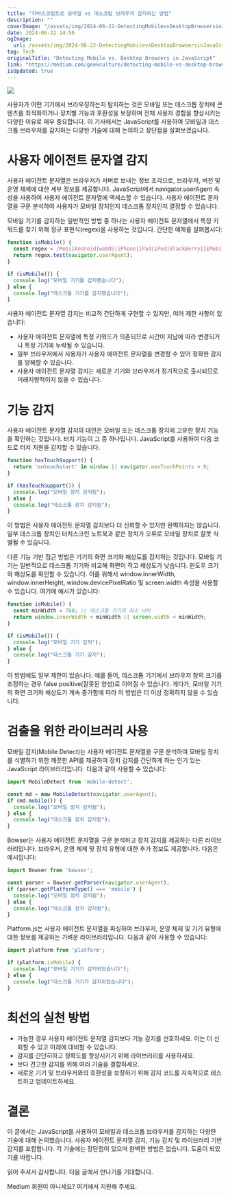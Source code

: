 ```yaml
---
title: "자바스크립트로 모바일 vs 데스크탑 브라우저 감지하는 방법"
description: ""
coverImage: "/assets/img/2024-06-22-DetectingMobilevsDesktopBrowsersinJavaScript_0.png"
date: 2024-06-22 14:50
ogImage: 
  url: /assets/img/2024-06-22-DetectingMobilevsDesktopBrowsersinJavaScript_0.png
tag: Tech
originalTitle: "Detecting Mobile vs. Desktop Browsers in JavaScript"
link: "https://medium.com/geekculture/detecting-mobile-vs-desktop-browsers-in-javascript-ad46e8d23ce5"
isUpdated: true
---
```





<img src="/assets/img/2024-06-22-DetectingMobilevsDesktopBrowsersinJavaScript_0.png" />

사용자가 어떤 기기에서 브라우징하는지 탐지하는 것은 모바일 또는 데스크톱 장치에 콘텐츠를 최적화하거나 장치별 기능과 호환성을 보장하며 전체 사용자 경험을 향상시키는 다양한 이유로 매우 중요합니다. 이 기사에서는 JavaScript를 사용하여 모바일과 데스크톱 브라우저를 감지하는 다양한 기술에 대해 논의하고 장단점을 살펴보겠습니다.

# 사용자 에이전트 문자열 감지

사용자 에이전트 문자열은 브라우저가 서버로 보내는 정보 조각으로, 브라우저, 버전 및 운영 체제에 대한 세부 정보를 제공합니다. JavaScript에서 navigator.userAgent 속성을 사용하여 사용자 에이전트 문자열에 액세스할 수 있습니다. 사용자 에이전트 문자열을 구문 분석하여 사용자가 모바일 장치인지 데스크톱 장치인지 결정할 수 있습니다.

<div class="content-ad"></div>

모바일 기기를 감지하는 일반적인 방법 중 하나는 사용자 에이전트 문자열에서 특정 키워드를 찾기 위해 정규 표현식(regex)을 사용하는 것입니다. 간단한 예제를 살펴봅시다:

```js
function isMobile() {
  const regex = /Mobi|Android|webOS|iPhone|iPad|iPod|BlackBerry|IEMobile|Opera Mini/i;
  return regex.test(navigator.userAgent);
}

if (isMobile()) {
  console.log("모바일 기기를 감지했습니다");
} else {
  console.log("데스크톱 기기를 감지했습니다");
}
```

사용자 에이전트 문자열 감지는 비교적 간단하게 구현할 수 있지만, 여러 제한 사항이 있습니다:

- 사용자 에이전트 문자열에 특정 키워드가 의존되므로 시간이 지남에 따라 변경되거나 특정 기기에 누락될 수 있습니다.
- 일부 브라우저에서 사용자가 사용자 에이전트 문자열을 변경할 수 있어 정확한 감지를 방해할 수 있습니다.
- 사용자 에이전트 문자열 감지는 새로운 기기와 브라우저가 정기적으로 출시되므로 미래지향적이지 않을 수 있습니다.

<div class="content-ad"></div>

# 기능 감지

사용자 에이전트 문자열 감지의 대안은 모바일 또는 데스크톱 장치에 고유한 장치 기능을 확인하는 것입니다. 터치 기능이 그 중 하나입니다. JavaScript를 사용하여 다음 코드로 터치 지원을 감지할 수 있습니다.

```js
function hasTouchSupport() {
  return 'ontouchstart' in window || navigator.maxTouchPoints > 0;
}

if (hasTouchSupport()) {
  console.log("모바일 장치 감지됨");
} else {
  console.log("데스크톱 장치 감지됨");
}
```

이 방법은 사용자 에이전트 문자열 감지보다 더 신뢰할 수 있지만 완벽하지는 않습니다. 일부 데스크톱 장치인 터치스크린 노트북과 같은 장치가 오류로 모바일 장치로 잘못 식별될 수 있습니다.

<div class="content-ad"></div>

다른 기능 기반 접근 방법은 기기의 화면 크기와 해상도를 감지하는 것입니다. 모바일 기기는 일반적으로 데스크톱 기기와 비교해 화면이 작고 해상도가 낮습니다. 윈도우 크기와 해상도를 확인할 수 있습니다. 이를 위해서 window.innerWidth, window.innerHeight, window.devicePixelRatio 및 screen.width 속성을 사용할 수 있습니다. 여기에 예시가 있습니다:

```js
function isMobile() {
  const minWidth = 768; // 데스크톱 기기의 최소 너비
  return window.innerWidth < minWidth || screen.width < minWidth;
}

if (isMobile()) {
  console.log("모바일 기기 감지");
} else {
  console.log("데스크톱 기기 감지");
}
```

이 방법에도 일부 제한이 있습니다. 예를 들어, 데스크톱 기기에서 브라우저 창의 크기를 조정하는 경우 false positive(잘못된 양성)로 이어질 수 있습니다. 게다가, 모바일 기기의 화면 크기와 해상도가 계속 증가함에 따라 이 방법은 더 이상 정확하지 않을 수 있습니다.

# 검출을 위한 라이브러리 사용

<div class="content-ad"></div>

모바일 감지(Mobile Detect)는 사용자 에이전트 문자열을 구문 분석하여 모바일 장치를 식별하기 위한 깨끗한 API를 제공하여 장치 감지를 간단하게 하는 인기 있는 JavaScript 라이브러리입니다. 다음과 같이 사용할 수 있습니다:

```js
import MobileDetect from 'mobile-detect';

const md = new MobileDetect(navigator.userAgent);
if (md.mobile()) {
  console.log("모바일 장치 감지됨");
} else {
  console.log("데스크톱 장치 감지됨");
}
```

Bowser는 사용자 에이전트 문자열을 구문 분석하고 장치 감지를 제공하는 다른 라이브러리입니다. 브라우저, 운영 체제 및 장치 유형에 대한 추가 정보도 제공합니다. 다음은 예시입니다:

```js
import Bowser from 'bowser';

const parser = Bowser.getParser(navigator.userAgent);
if (parser.getPlatformType() === 'mobile') {
  console.log("모바일 장치 감지됨");
} else {
  console.log("데스크톱 장치 감지됨");
}
```

<div class="content-ad"></div>

Platform.js는 사용자 에이전트 문자열을 파싱하여 브라우저, 운영 체제 및 기기 유형에 대한 정보를 제공하는 가벼운 라이브러리입니다. 다음과 같이 사용할 수 있습니다:

```js
import platform from 'platform';

if (platform.isMobile) {
  console.log("모바일 기기가 감지되었습니다");
} else {
  console.log("데스크톱 기기가 감지되었습니다");
}
```

# 최선의 실천 방법

- 가능한 경우 사용자 에이전트 문자열 감지보다 기능 감지를 선호하세요. 이는 더 신뢰할 수 있고 미래에 대비할 수 있습니다.
- 감지를 간단히하고 정확도를 향상시키기 위해 라이브러리를 사용하세요.
- 보다 견고한 감지를 위해 여러 기술을 결합하세요.
- 새로운 기기 및 브라우저와의 호환성을 보장하기 위해 감지 코드를 지속적으로 테스트하고 업데이트하세요.

<div class="content-ad"></div>

# 결론

이 글에서는 JavaScript를 사용하여 모바일과 데스크톱 브라우저를 감지하는 다양한 기술에 대해 논의했습니다. 사용자 에이전트 문자열 감지, 기능 감지 및 라이브러리 기반 감지를 포함합니다. 각 기술에는 장단점이 있으며 완벽한 방법은 없습니다. 도움이 되었기를 바랍니다.

읽어 주셔서 감사합니다. 다음 글에서 만나기를 기대합니다.

Medium 회원이 아니세요? 여기에서 지원해 주세요.